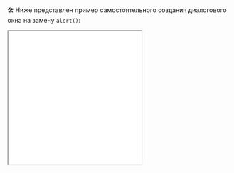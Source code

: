 🛠 Ниже представлен пример самостоятельного создания диалогового окна на замену `alert()`:

<iframe title="Попап на замену alert() — alert() — Дока" src="../demos/replace/" height="300"></iframe>
